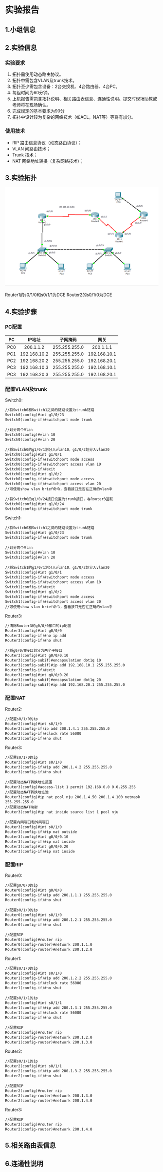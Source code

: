 # 实验报告

## 1.小组信息

## 2.实验信息

### 实验要求

1. 拓扑需使用动态路由协议。
2. 拓扑中需包含VLAN及trunk技术。
3. 拓扑至少需包含设备：2台交换机、4台路由器、4台PC。  
4. 每组时间为60分钟。
5. 上机报告需包含拓扑说明、相关路由表信息、连通性说明。提交时现场助教或老师将在现场确认。
6. 完成规定的基本要求为90分
7. 拓扑中设计较为复杂的网络技术（如ACL，NAT等）等将有加分。

### 使用技术

- RIP 路由信息协议（动态路由协议）；
- VLAN 间路由技术；
- Trunk 技术；
- NAT 网络地址转换（复杂网络技术）；

## 3.实验拓扑

![拓扑图](./assets/pic01.png)

Router1的s0/1/0和s0/1/1为DCE
Router2的s0/1/0为DCE

## 4.实验步骤

### PC配置

| PC | IP地址 | 子网掩码 | 网关 |
| :-: | :-: | :-: | :-: |
| PC0 | 200.1.1.2 | 255.255.255.0 | 200.1.1.1 |
| PC1 | 192.168.10.2 | 255.255.255.0 | 192.168.10.1 |
| PC2 | 192.168.20.2 | 255.255.255.0 | 192.168.20.1 |
| PC3 | 192.168.10.3 | 255.255.255.0 | 192.168.10.1 |
| PC3 | 192.168.20.3 | 255.255.255.0 | 192.168.20.1 |

### 配置VLAN及trunk

Switch0:

```text
//将Switch0和Switch1之间的链路设置为trunk链路
Switch0(config)#int g1/0/23
Switch0(config-if)#switchport mode trunk

//划分两个Vlan
Switch0(config)#vlan 10
Switch0(config)#vlan 20

//将Switch0的g1/0/1划分入vlan10，g1/0/2划分入vlan20
Switch0(config)#int g1/0/1
Switch0(config-if)#switchport mode access
Switch0(config-if)#switchport access vlan 10
Switch0(config-if)#exit
Switch0(config)#int g1/0/2
Switch0(config-if)#switchport mode access
Switch0(config-if)#switchport access vlan 20
//可使用show vlan brief命令，查看接口是否在正确的vlan中

//将Switch0的g1/0/24接口设置为trunk接口，与Router3互联
Switch0(config)#int g1/0/24
Switch0(config-if)#switchport mode trunk
```

Switch1:

```text
//将Switch0和Switch1之间的链路设置为trunk链路
Switch1(config)#int g1/0/23
Switch1(config-if)#switchport mode trunk

//划分两个Vlan
Switch1(config)#vlan 10
Switch1(config)#vlan 20

//将Switch1的g1/0/1划分入vlan10，g1/0/2划分入vlan20
Switch1(config)#int g1/0/1
Switch1(config-if)#switchport mode access
Switch1(config-if)#switchport access vlan 10
Switch1(config-if)#exit
Switch1(config)#int g1/0/2
Switch1(config-if)#switchport mode access
Switch1(config-if)#switchport access vlan 20
//可使用show vlan brief命令，查看接口是否在正确的vlan中
```

Router3:

```text
//清除Router3的g0/0/0接口的ip配置
Router3(config)#int g0/0/0
Router3(config-if)#no ip add
Router3(config-if)#no shut

//将g0/0/0接口划分为两个子接口
Router3(config)#int g0/0/0.10
Router3(config-subif)#encapsulation dot1q 10
Router3(config-subif)#ip add 192.168.10.1 255.255.255.0
Router3(config-if)#exit
Router3(config)#int g0/0/0.20
Router3(config-subif)#encapsulation dot1q 20
Router3(config-subif)#ip add 192.168.20.1 255.255.255.0
```

### 配置NAT

Router2:

```text
//配置s0/1/0的ip
Router2(config)#int s0/1/0
Router2(config-if)ip add 200.1.4.1 255.255.255.0
Router2(config-if)#clock rate 56000
Router2(config-if)#no shut
```

Router3:

```text
//配置s0/1/0的ip
Router3(config)#int s0/1/0
Router3(config-if)#ip add 200.1.4.2 255.255.255.0
Router3(config-if)#no shut

//配置动态NAT转换地址范围
Router3(config)#access-list 1 permit 192.168.0.0 0.0.255.255
//配置动态NAT转换地址池
Router3(config)#ip nat pool nju 200.1.4.50 200.1.4.100 netmask 255.255.255.0
//配置动态NAT映射
Router3(config)#ip nat inside source list 1 pool nju

//配置内网端口和外网端口
Router3(config)#int s0/1/0
Router3(config-if)#ip nat outside
Router3(config)#int g0/0/0.10
Router3(config-if)#ip nat inside
Router3(config)#int g0/0/0.20
Router3(config-if)#ip nat inside
```

### 配置RIP

Router0:

```text
//配置g0/0/0的ip
Router0(config)#int g0/0/0
Router0(config-if)#ip add 200.1.1.1 255.255.255.0
Router0(config-if)#no shut

//配置s0/1/0的ip
Router0(config)#int s0/1/0
Router0(config-if)#ip add 200.1.2.1 255.255.255.0
Router0(config-if)#no shut

//配置RIP
Router0(config)#router rip
Router0(config-router)#network 200.1.1.0
Router0(config-router)#network 200.1.2.0
```

Router1:

```text
//配置s0/1/0的ip
Router1(config)#int s0/1/0
Router1(config-if)#ip add 200.1.2.2 255.255.255.0
Router1(config-if)#clock rate 56000
Router1(config-if)#no shut

//配置s0/1/1的ip
Router1(config)#int s0/1/1
Router1(config-if)#ip add 200.1.3.1 255.255.255.0
Router1(config-if)#clock rate 56000
Router1(config-if)#no shut

//配置RIP
Router1(config)#router rip
Router1(config-router)#network 200.1.2.0
Router1(config-router)#network 200.1.3.0
```

Router2:

```text
//配置s0/1/1的ip
Router2(config)#int s0/1/1
Router2(config-if)#ip add 200.1.3.2 255.255.255.0
Router2(config-if)#no shut

//配置RIP
Router2(config)#router rip
Router2(config-router)#network 200.1.3.0
Router2(config-router)#network 200.1.4.0
```

Router3:

```text
//配置RIP
Router2(config)#router rip
Router2(config-router)#network 200.1.4.0
```

## 5.相关路由表信息

## 6.连通性说明
